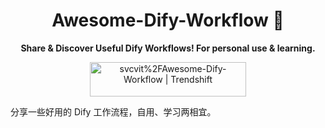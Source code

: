 <div align="center">

# Awesome-Dify-Workflow 🚀
<strong>Share & Discover Useful Dify Workflows! For personal use & learning. </strong>

<a href="https://trendshift.io/repositories/13476" target="_blank"><img src="https://trendshift.io/api/badge/repositories/13476" alt="svcvit%2FAwesome-Dify-Workflow | Trendshift" style="width: 250px; height: 55px;" width="250" height="55"/></a>

</div>

分享一些好用的 Dify 工作流程，自用、学习两相宜。
